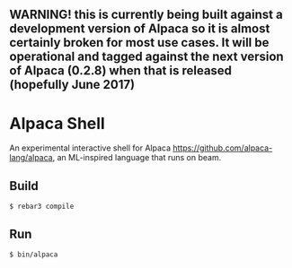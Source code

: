 ## WARNING! this is currently being built against a development version of Alpaca so it is almost certainly broken for most use cases. It will be operational and tagged against the next version of Alpaca (0.2.8) when that is released (hopefully June 2017)

Alpaca Shell
=====

An experimental interactive shell for Alpaca
https://github.com/alpaca-lang/alpaca, an ML-inspired language that
runs on beam.

Build
-----

    $ rebar3 compile

Run
-----

    $ bin/alpaca
